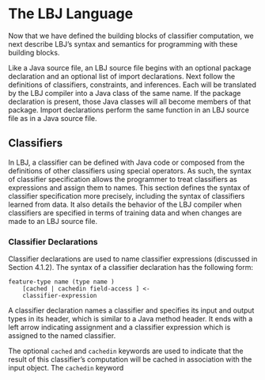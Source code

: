 # The LBJ Language 
Now that we have defined the building blocks of classifier computation, we next describe LBJ’s
syntax and semantics for programming with these building blocks.

Like a Java source file, an LBJ source file begins with an optional package declaration and
an optional list of import declarations. Next follow the definitions of classifiers, constraints, and
inferences. Each will be translated by the LBJ compiler into a Java class of the same name. If
the package declaration is present, those Java classes will all become members of that package.
Import declarations perform the same function in an LBJ source file as in a Java source file.

##  Classifiers 

In LBJ, a classifier can be defined with Java code or composed from the definitions of other
classifiers using special operators. As such, the syntax of classifier specification allows the programmer
to treat classifiers as expressions and assign them to names. This section defines the
syntax of classifier specification more precisely, including the syntax of classifiers learned from
data. It also details the behavior of the LBJ compiler when classifiers are specified in terms of
training data and when changes are made to an LBJ source file. 

###  Classifier Declarations 

Classifier declarations are used to name classifier expressions (discussed in Section 4.1.2). The
syntax of a classifier declaration has the following form: 

```
feature-type name (type name )
    [cached | cachedin field-access ] <-
    classifier-expression
```

A classifier declaration names a classifier and specifies its input and output types in its header,
which is similar to a Java method header. It ends with a left arrow indicating assignment and a
classifier expression which is assigned to the named classifier.

The optional `cached` and `cachedin` keywords are used to indicate that the result of this classifier’s
computation will be cached in association with the input object. The `cachedin` keyword 


